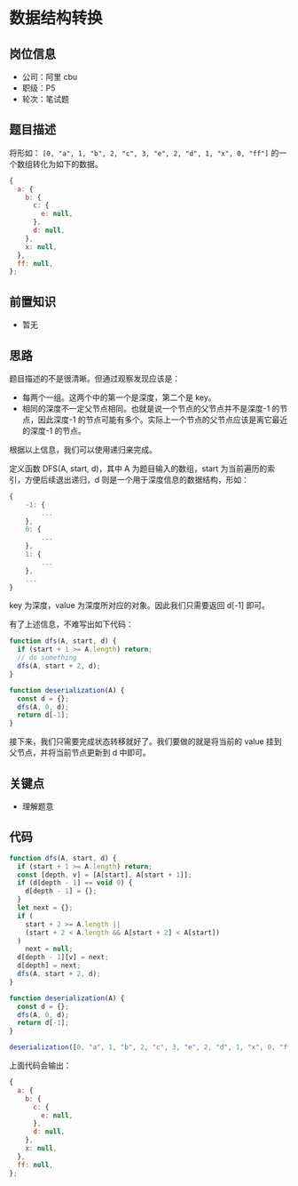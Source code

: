 # 数据结构转换

## 岗位信息

- 公司：阿里 cbu
- 职级：P5
- 轮次：笔试题

## 题目描述

将形如： `[0, "a", 1, "b", 2, "c", 3, "e", 2, "d", 1, "x", 0, "ff"]` 的一个数组转化为如下的数据。

```js
{
  a: {
    b: {
      c: {
        e: null,
      },
      d: null,
    },
    x: null,
  },
  ff: null,
};
```

## 前置知识

- 暂无

## 思路

题目描述的不是很清晰。但通过观察发现应该是：

- 每两个一组。这两个中的第一个是深度，第二个是 key。
- 相同的深度不一定父节点相同。也就是说一个节点的父节点并不是深度-1 的节点，因此深度-1 的节点可能有多个。实际上一个节点的父节点应该是离它最近的深度-1 的节点。

根据以上信息，我们可以使用递归来完成。

定义函数 DFS(A, start, d)，其中 A 为题目输入的数组，start 为当前遍历的索引，方便后续退出递归，d 则是一个用于深度信息的数据结构，形如：

```js
{
    -1: {
        ...
    },
    0: {
        ...
    },
    1: {
        ...
    },
    ...
}

```

key 为深度，value 为深度所对应的对象。因此我们只需要返回 d[-1] 即可。

有了上述信息，不难写出如下代码：

```js
function dfs(A, start, d) {
  if (start + 1 >= A.length) return;
  // do something
  dfs(A, start + 2, d);
}

function deserialization(A) {
  const d = {};
  dfs(A, 0, d);
  return d[-1];
}
```

接下来，我们只需要完成状态转移就好了。我们要做的就是将当前的 value 挂到父节点，并将当前节点更新到 d 中即可。

## 关键点

- 理解题意

## 代码

```js
function dfs(A, start, d) {
  if (start + 1 >= A.length) return;
  const [depth, v] = [A[start], A[start + 1]];
  if (d[depth - 1] == void 0) {
    d[depth - 1] = {};
  }
  let next = {};
  if (
    start + 2 >= A.length ||
    (start + 2 < A.length && A[start + 2] < A[start])
  )
    next = null;
  d[depth - 1][v] = next;
  d[depth] = next;
  dfs(A, start + 2, d);
}

function deserialization(A) {
  const d = {};
  dfs(A, 0, d);
  return d[-1];
}

deserialization([0, "a", 1, "b", 2, "c", 3, "e", 2, "d", 1, "x", 0, "ff"]);
```

上面代码会输出：

```js
{
  a: {
    b: {
      c: {
        e: null,
      },
      d: null,
    },
    x: null,
  },
  ff: null,
};
```
